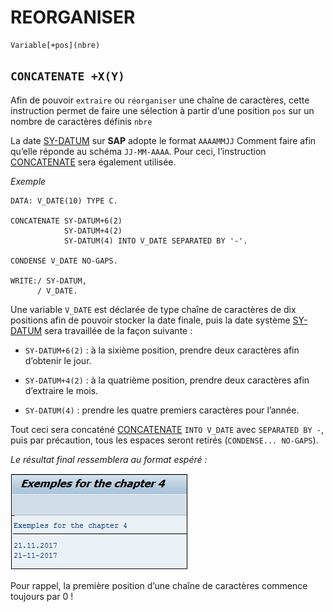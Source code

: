 # **REORGANISER**

```JS
Variable[+pos](nbre)
```

## `CONCATENATE +X(Y)`

Afin de pouvoir `extraire` ou `réorganiser` une chaîne de caractères, cette instruction permet de faire une sélection à partir d’une position `pos` sur un nombre de caractères définis `nbre`

La date [SY-DATUM](../help/02_SY-SYSTEM.md) sur **SAP** adopte le format `AAAAMMJJ` Comment faire afin qu’elle réponde au schéma `JJ-MM-AAAA`. Pour ceci, l’instruction [CONCATENATE](./04_Concatenate.md) sera également utilisée.

_Exemple_

```JS
DATA: V_DATE(10) TYPE C.

CONCATENATE SY-DATUM+6(2)
            SY-DATUM+4(2)
            SY-DATUM(4) INTO V_DATE SEPARATED BY '-'.

CONDENSE V_DATE NO-GAPS.

WRITE:/ SY-DATUM,
      / V_DATE.
```

Une variable `V_DATE` est déclarée de type chaîne de caractères de dix positions afin de pouvoir stocker la date finale, puis la date système [SY-DATUM](../help/02_SY-SYSTEM.md) sera travaillée de la façon suivante :

- `SY-DATUM+6(2)` : à la sixième position, prendre deux caractères afin d’obtenir le jour.

- `SY-DATUM+4(2)` : à la quatrième position, prendre deux caractères afin d’extraire le mois.

- `SY-DATUM(4)` : prendre les quatre premiers caractères pour l’année.

Tout ceci sera concaténé [CONCATENATE](./04_Concatenate.md) `INTO V_DATE` avec `SEPARATED BY -`, puis par précaution, tous les espaces seront retirés (`CONDENSE... NO-GAPS`).

_Le résultat final ressemblera au format espéré :_

![](../ressources/04_11_01.png)

Pour rappel, la première position d’une chaîne de caractères commence toujours par 0 !
